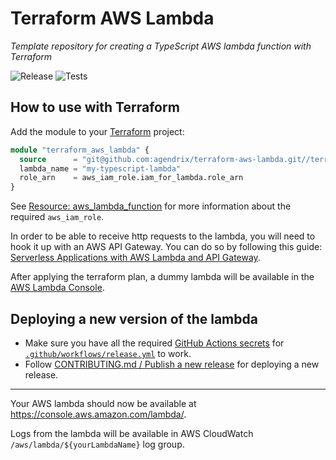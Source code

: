 # Terraform AWS Lambda

_Template repository for creating a TypeScript AWS lambda function with Terraform_

![Release](https://github.com/agendrix/terraform-aws-lambda/workflows/Release/badge.svg) ![Tests](https://github.com/agendrix/terraform-aws-lambda/workflows/Tests/badge.svg?branch=main)

## How to use with Terraform

Add the module to your [Terraform](https://www.terraform.io/) project:

```terraform
module "terraform_aws_lambda" {
  source      = "git@github.com:agendrix/terraform-aws-lambda.git//terraform?ref=v0.2.0"
  lambda_name = "my-typescript-lambda"
  role_arn    = aws_iam_role.iam_for_lambda.role_arn
}
```

See [Resource: aws_lambda_function](https://registry.terraform.io/providers/hashicorp/aws/latest/docs/resources/lambda_function) for more information about the required `aws_iam_role`.

In order to be able to receive http requests to the lambda, you will need to hook it up with an AWS API Gateway.
You can do so by following this guide: [Serverless Applications with AWS Lambda and API Gateway](https://learn.hashicorp.com/tutorials/terraform/lambda-api-gateway).

After applying the terraform plan, a dummy lambda will be available in the [AWS Lambda Console](https://console.aws.amazon.com/lambda/).

## Deploying a new version of the lambda

- Make sure you have all the required [GitHub Actions secrets](https://docs.github.com/en/free-pro-team@latest/actions/reference/encrypted-secrets) for [`.github/workflows/release.yml`](.github/workflows/release.yml) to work.
- Follow [CONTRIBUTING.md / Publish a new release](./CONTRIBUTING.md#publish-a-new-release) for deploying a new release.

---

Your AWS lambda should now be available at https://console.aws.amazon.com/lambda/.

Logs from the lambda will be available in AWS CloudWatch `/aws/lambda/${yourLambdaName}` log group.
